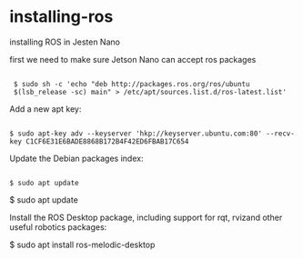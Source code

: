 # installing-ros


installing ROS in Jesten Nano

first we need to make sure  Jetson Nano can  accept ros packages

```

 $ sudo sh -c 'echo "deb http://packages.ros.org/ros/ubuntu 
 $(lsb_release -sc) main" > /etc/apt/sources.list.d/ros-latest.list'

```


Add a new apt key:
```

$ sudo apt-key adv --keyserver 'hkp://keyserver.ubuntu.com:80' --recv-key C1CF6E31E6BADE8868B172B4F42ED6FBAB17C654

```


Update the Debian packages index:
```

$ sudo apt update

```
$ sudo apt update

Install the ROS Desktop package, including support for rqt, rvizand other useful robotics packages:

$ sudo apt install ros-melodic-desktop

